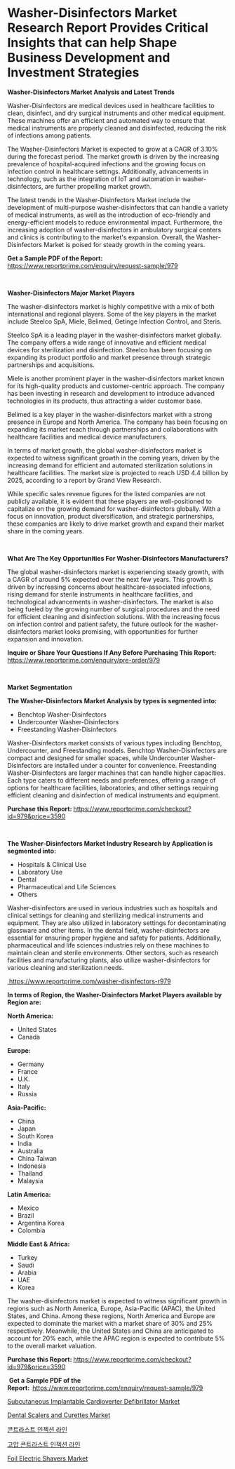 <p><h1>Washer-Disinfectors Market Research Report Provides Critical Insights that can help Shape Business Development and Investment Strategies</h1></p><p><strong>Washer-Disinfectors Market Analysis and Latest Trends</strong></p>
<p><p>Washer-Disinfectors are medical devices used in healthcare facilities to clean, disinfect, and dry surgical instruments and other medical equipment. These machines offer an efficient and automated way to ensure that medical instruments are properly cleaned and disinfected, reducing the risk of infections among patients.</p><p>The Washer-Disinfectors Market is expected to grow at a CAGR of 3.10% during the forecast period. The market growth is driven by the increasing prevalence of hospital-acquired infections and the growing focus on infection control in healthcare settings. Additionally, advancements in technology, such as the integration of IoT and automation in washer-disinfectors, are further propelling market growth.</p><p>The latest trends in the Washer-Disinfectors Market include the development of multi-purpose washer-disinfectors that can handle a variety of medical instruments, as well as the introduction of eco-friendly and energy-efficient models to reduce environmental impact. Furthermore, the increasing adoption of washer-disinfectors in ambulatory surgical centers and clinics is contributing to the market's expansion. Overall, the Washer-Disinfectors Market is poised for steady growth in the coming years.</p></p>
<p><strong>Get a Sample PDF of the Report:&nbsp;</strong> <a href="https://www.reportprime.com/enquiry/request-sample/979">https://www.reportprime.com/enquiry/request-sample/979</a></p>
<p>&nbsp;</p>
<p><strong>Washer-Disinfectors Major Market Players</strong></p>
<p><p>The washer-disinfectors market is highly competitive with a mix of both international and regional players. Some of the key players in the market include Steelco SpA, Miele, Belimed, Getinge Infection Control, and Steris.</p><p>Steelco SpA is a leading player in the washer-disinfectors market globally. The company offers a wide range of innovative and efficient medical devices for sterilization and disinfection. Steelco has been focusing on expanding its product portfolio and market presence through strategic partnerships and acquisitions.</p><p>Miele is another prominent player in the washer-disinfectors market known for its high-quality products and customer-centric approach. The company has been investing in research and development to introduce advanced technologies in its products, thus attracting a wider customer base.</p><p>Belimed is a key player in the washer-disinfectors market with a strong presence in Europe and North America. The company has been focusing on expanding its market reach through partnerships and collaborations with healthcare facilities and medical device manufacturers.</p><p>In terms of market growth, the global washer-disinfectors market is expected to witness significant growth in the coming years, driven by the increasing demand for efficient and automated sterilization solutions in healthcare facilities. The market size is projected to reach USD 4.4 billion by 2025, according to a report by Grand View Research.</p><p>While specific sales revenue figures for the listed companies are not publicly available, it is evident that these players are well-positioned to capitalize on the growing demand for washer-disinfectors globally. With a focus on innovation, product diversification, and strategic partnerships, these companies are likely to drive market growth and expand their market share in the coming years.</p></p>
<p>&nbsp;</p>
<p><strong>What Are The Key Opportunities For Washer-Disinfectors Manufacturers?</strong></p>
<p><p>The global washer-disinfectors market is experiencing steady growth, with a CAGR of around 5% expected over the next few years. This growth is driven by increasing concerns about healthcare-associated infections, rising demand for sterile instruments in healthcare facilities, and technological advancements in washer-disinfectors. The market is also being fueled by the growing number of surgical procedures and the need for efficient cleaning and disinfection solutions. With the increasing focus on infection control and patient safety, the future outlook for the washer-disinfectors market looks promising, with opportunities for further expansion and innovation.</p></p>
<p><strong>Inquire or Share Your Questions If Any Before Purchasing This Report:</strong> <a href="https://www.reportprime.com/enquiry/pre-order/979">https://www.reportprime.com/enquiry/pre-order/979</a></p>
<p>&nbsp;</p>
<p><strong>Market Segmentation</strong></p>
<p><strong>The Washer-Disinfectors Market Analysis by types is segmented into:</strong></p>
<p><ul><li>Benchtop Washer-Disinfectors</li><li>Undercounter Washer-Disinfectors</li><li>Freestanding Washer-Disinfectors</li></ul></p>
<p><p>Washer-Disinfectors market consists of various types including Benchtop, Undercounter, and Freestanding models. Benchtop Washer-Disinfectors are compact and designed for smaller spaces, while Undercounter Washer-Disinfectors are installed under a counter for convenience. Freestanding Washer-Disinfectors are larger machines that can handle higher capacities. Each type caters to different needs and preferences, offering a range of options for healthcare facilities, laboratories, and other settings requiring efficient cleaning and disinfection of medical instruments and equipment.</p></p>
<p><strong>Purchase this Report:&nbsp;</strong><a href="https://www.reportprime.com/checkout?id=979&price=3590">https://www.reportprime.com/checkout?id=979&price=3590</a></p>
<p>&nbsp;</p>
<p><strong>The Washer-Disinfectors Market Industry Research by Application is segmented into:</strong></p>
<p><ul><li>Hospitals & Clinical Use</li><li>Laboratory Use</li><li>Dental</li><li>Pharmaceutical and Life Sciences</li><li>Others</li></ul></p>
<p><p>Washer-disinfectors are used in various industries such as hospitals and clinical settings for cleaning and sterilizing medical instruments and equipment. They are also utilized in laboratory settings for decontaminating glassware and other items. In the dental field, washer-disinfectors are essential for ensuring proper hygiene and safety for patients. Additionally, pharmaceutical and life sciences industries rely on these machines to maintain clean and sterile environments. Other sectors, such as research facilities and manufacturing plants, also utilize washer-disinfectors for various cleaning and sterilization needs.</p></p>
<p><a href="https://www.reportprime.com/washer-disinfectors-r979">&nbsp;https://www.reportprime.com/washer-disinfectors-r979</a></p>
<p><strong>In terms of Region, the Washer-Disinfectors Market Players available by Region are:</strong></p>
<p>
    <p> <strong> North America: </strong>
        <ul>
            <li>United States</li>
            <li>Canada</li>
        </ul>
        </p> 
    <p> <strong> Europe: </strong>
        <ul>
            <li>Germany</li>
            <li>France</li>
            <li>U.K.</li>
            <li>Italy</li>
            <li>Russia</li>
        </ul>
        </p> 
    <p> <strong> Asia-Pacific: </strong>
        <ul>
            <li>China</li>
            <li>Japan</li>
            <li>South Korea</li>
            <li>India</li>
            <li>Australia</li>
            <li>China Taiwan</li>
            <li>Indonesia</li>
            <li>Thailand</li>
            <li>Malaysia</li>
        </ul>
        </p> 
    <p> <strong> Latin America: </strong>
        <ul>
            <li>Mexico</li>
            <li>Brazil</li>
            <li>Argentina Korea</li>
            <li>Colombia</li>
        </ul>
        </p> 
    <p> <strong> Middle East & Africa: </strong>
        <ul>
            <li>Turkey</li>
            <li>Saudi</li>
            <li>Arabia</li>
            <li>UAE</li>
            <li>Korea</li>
        </ul>
    </p>
    </p>
<p><p>The washer-disinfectors market is expected to witness significant growth in regions such as North America, Europe, Asia-Pacific (APAC), the United States, and China. Among these regions, North America and Europe are expected to dominate the market with a market share of 30% and 25% respectively. Meanwhile, the United States and China are anticipated to account for 20% each, while the APAC region is expected to contribute 5% to the overall market valuation.</p></p>
<p><strong>Purchase this Report: </strong><a href="https://www.reportprime.com/checkout?id=979&price=3590">https://www.reportprime.com/checkout?id=979&price=3590</a></p>
<p>&nbsp;<strong>Get a Sample PDF of the Report:&nbsp;&nbsp;</strong><a href="https://www.reportprime.com/enquiry/request-sample/979">https://www.reportprime.com/enquiry/request-sample/979</a></p>
<p><strong></strong></p>
<p><p><a href="https://medium.com/@lucas.vaughan6769/navigating-the-global-subcutaneous-implantable-cardioverter-defibrillator-market-landscape-trends-7ac847aa1609">Subcutaneous Implantable Cardioverter Defibrillator Market</a></p><p><a href="https://medium.com/@claire.robertson78798456/global-dental-scalers-and-curettes-market-size-is-expected-to-experience-a-cagr-of-6-through-2024-a16ad2adc0ee">Dental Scalers and Curettes Market</a></p><p><a href="https://github.com/JosefaRice/Market-Research-Report-List-2/blob/main/7131448101964.md">콘트라스트 인젝션 라인</a></p><p><a href="https://github.com/xvz497517413/Market-Research-Report-List-4/blob/main/5052003101965.md">고압 콘트라스트 인젝션 라인</a></p><p><a href="https://github.com/marloy8/Market-Research-Report-List-6/blob/main/foil-electric-shavers-market.md">Foil Electric Shavers Market</a></p></p>